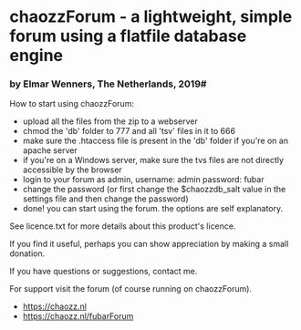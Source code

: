 # chaozzForum - a lightweight, simple forum using a flatfile database engine

### by Elmar Wenners, The Netherlands, 2019#

How to start using chaozzForum:

* upload all the files from the zip to a webserver
* chmod the 'db' folder to 777 and all 'tsv' files in it to 666
* make sure the .htaccess file is present in the 'db' folder if you're on an apache server
* if you're on a Windows server, make sure the tvs files are not directly accessible by the browser
* login to your forum as admin, username: admin password: fubar
* change the password (or first change the $chaozzdb_salt value in the settings file and then change the password)
* done! you can start using the forum. the options are self explanatory.

See licence.txt for more details about this product's licence.

If you find it useful, perhaps you can show appreciation by making a small donation.

If you have questions or suggestions, contact me.

For support visit the forum (of course running on chaozzForum).

* https://chaozz.nl
* https://chaozz.nl/fubarForum
